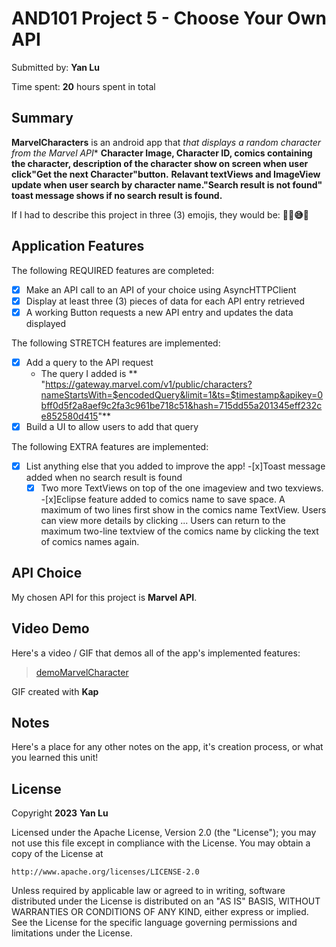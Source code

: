 <!-- (This is a comment) INSTRUCTIONS: Go through this page and fill out any **bolded** entries with their correct values.-->

# AND101 Project 5 - Choose Your Own API

Submitted by: **Yan Lu**

Time spent: **20** hours spent in total

## Summary

**MarvelCharacters** is an android app that *that displays a random character from the Marvel API**
**Character Image, Character ID, comics containing the character, description of the character show on screen when user click"Get the next Character"button.**
**Relavant textViews and ImageView update when user search by character name."Search result is not found" toast message shows if no search result is found.**

If I had to describe this project in three (3) emojis, they would be: **😵‍💫😅📱**

## Application Features

<!-- (This is a comment) Please be sure to change the [ ] to [x] for any features you completed.  If a feature is not checked [x], you might miss the points for that item! -->

The following REQUIRED features are completed:

- [x] Make an API call to an API of your choice using AsyncHTTPClient
- [x] Display at least three (3) pieces of data for each API entry retrieved
- [x] A working Button requests a new API entry and updates the data displayed

The following STRETCH features are implemented:

- [x] Add a query to the API request
  - The query I added is ** "https://gateway.marvel.com/v1/public/characters?nameStartsWith=$encodedQuery&limit=1&ts=$timestamp&apikey=0bff0d5f2a8aef9c2fa3c961be718c51&hash=715dd55a201345eff232ce852580d415"**
- [x] Build a UI to allow users to add that query

The following EXTRA features are implemented:

- [x] List anything else that you added to improve the app!
    -[x]Toast message added when no search result is found
    -[x] Two more TextViews on top of the one imageview and two texviews.
    -[x]Eclipse feature added to comics name to save space. A maximum of two lines first show in the comics name TextView.
        Users can view more details by clicking ...
        Users can return to the maximum two-line textview of the comics name by clicking the text of comics names again.

## API Choice

My chosen API for this project is **Marvel API**.

## Video Demo

Here's a video / GIF that demos all of the app's implemented features:

<blockquote class="imgur-embed-pub" lang="en" data-id="a/cNRFx0V"  ><a href="//imgur.com/a/cNRFx0V">demoMarvelCharacter</a></blockquote><script async src="//s.imgur.com/min/embed.js" charset="utf-8"></script>

GIF created with **Kap**

<!-- Recommended tools:
- [Kap](https://getkap.co/) for macOS
- [ScreenToGif](https://www.screentogif.com/) for Windows
- [peek](https://github.com/phw/peek) for Linux. -->

## Notes

Here's a place for any other notes on the app, it's creation process, or what you learned this unit!

## License

Copyright **2023** **Yan Lu**

Licensed under the Apache License, Version 2.0 (the "License");
you may not use this file except in compliance with the License.
You may obtain a copy of the License at

    http://www.apache.org/licenses/LICENSE-2.0

Unless required by applicable law or agreed to in writing, software
distributed under the License is distributed on an "AS IS" BASIS,
WITHOUT WARRANTIES OR CONDITIONS OF ANY KIND, either express or implied.
See the License for the specific language governing permissions and
limitations under the License.
